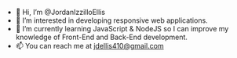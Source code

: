- 👋 Hi, I’m @JordanIzzilloEllis
- 👀 I’m interested in developing responsive web applications.
- 🌱 I’m currently learning JavaScript & NodeJS so I can improve my knowledge of Front-End and Back-End development.
- 📫 You can reach me at jdellis410@gmail.com

<!---
JordanIzzilloEllis/JordanIzzilloEllis is a ✨ special ✨ repository because its `README.md` (this file) appears on your GitHub profile.
You can click the Preview link to take a look at your changes.
--->
